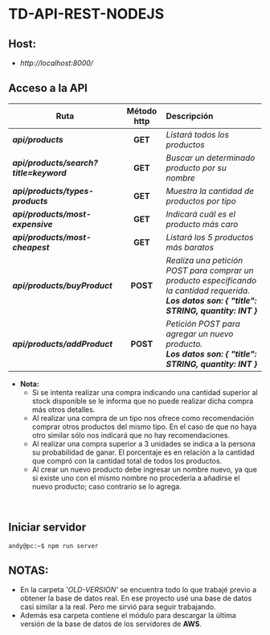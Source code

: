 

# TD-API-REST-NODEJS 

## Host:
- *http://localhost:8000/*

## Acceso a la API
| Ruta 	                                 |  Método http  |  Descripción  |
|----------------------------------------|:-------------:|:-------------|
| ***api/products*** |   **GET**     | _Listará todos los productos_ |
| ***api/products/search?title=keyword*** |  **GET** | _Buscar un determinado producto por su nombre_ |
| ***api/products/types-products*** |  **GET** | _Muestra la cantidad de productos por tipo_ |
| ***api/products/most-expensive*** |  **GET** | _Indicará cuál es el producto más caro_ |
| ***api/products/most-cheapest*** |  **GET** | _Listará los 5 productos más baratos_ |
| ***api/products/buyProduct*** |  **POST** | _Realiza una petición POST para comprar un producto especificando la cantidad 						      requerida. <br> **Los datos son: { "title": STRING, quantity: INT }**_ |
| ***api/products/addProduct*** |  **POST** | _Petición POST para agregar un nuevo producto. <br> **Los datos son: { "title": STRING, quantity: INT }**_|

* **Nota:**
	- Si se intenta realizar una compra indicando una cantidad superior al stock disponible se le informa que no puede realizar dicha compra más otros detalles.
	- Al realizar una compra de un tipo nos ofrece como recomendación comprar otros productos del mismo tipo. En el caso de que no haya otro similar sólo nos indicará que no hay recomendaciones. 
	- Al realizar una compra superior a 3 unidades se indica a la persona su probabilidad de ganar. El porcentaje es en relación a la cantidad que compró con la cantidad total de todos los productos.
	- Al crear un nuevo producto debe ingresar un nombre nuevo, ya que si existe uno con el mismo nombre no procedería a añadirse el nuevo producto; caso contrario se lo agrega.

<br>


## **Iniciar servidor**
```console
andy@pc:~$ npm run server
```

## **NOTAS:**
- En la carpeta _'OLD-VERSION'_ se encuentra todo lo que trabajé previo a obtener la base de datos real. En ese proyecto usé una base de datos casi similar a la real. Pero me sirvió para seguir trabajando. 
- Además esa carpeta contiene el módulo para descargar la última versión de la base de datos de los servidores de **AWS**.


